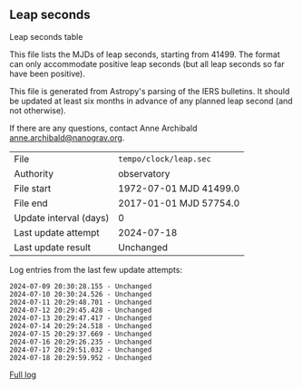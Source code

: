 
## Leap seconds

Leap seconds table

This file lists the MJDs of leap seconds, starting from 41499.
The format can only accommodate positive leap seconds (but all
leap seconds so far have been positive).

This file is generated from Astropy's parsing of the IERS
bulletins. It should be updated at least six months in advance
of any planned leap second (and not otherwise).

If there are any questions, contact Anne Archibald
<anne.archibald@nanograv.org>.

|     |     |
|:--- |:--- |
| File | `tempo/clock/leap.sec` |
| Authority | observatory |
| File start | 1972-07-01 MJD 41499.0 |
| File end | 2017-01-01 MJD 57754.0 |
| Update interval (days) | 0 |
| Last update attempt | 2024-07-18 |
| Last update result | Unchanged |

Log entries from the last few update attempts:
```
2024-07-09 20:30:28.155 - Unchanged
2024-07-10 20:30:24.526 - Unchanged
2024-07-11 20:29:48.701 - Unchanged
2024-07-12 20:29:45.428 - Unchanged
2024-07-13 20:29:47.417 - Unchanged
2024-07-14 20:29:24.518 - Unchanged
2024-07-15 20:29:37.669 - Unchanged
2024-07-16 20:29:26.235 - Unchanged
2024-07-17 20:29:51.032 - Unchanged
2024-07-18 20:29:59.952 - Unchanged
```
[Full log](https://raw.githubusercontent.com/ipta/pulsar-clock-corrections/main/log/tempo/clock/leap.sec.log)
